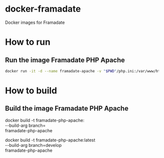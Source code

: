 # docker-framadate
Docker images for Framadate

# How to run

## Run the image Framadate PHP Apache
```bash
docker run -it -d --name framadate-apache -v "$PWD"/php.ini:/var/www/html/php.ini -p 8080:80 framadate-php5-apache
```
# How to build

## Build the image Framadate PHP Apache
docker build -t framadate-php-apache:<TAG> \
	--build-arg branch=<TAG> \
	framadate-php-apache

docker build -t framadate-php-apache:latest \
	--build-arg branch=develop \
	framadate-php-apache
